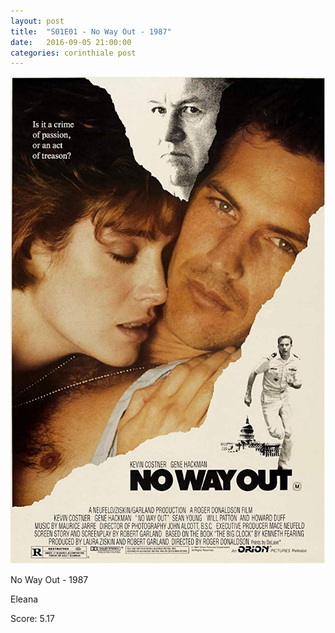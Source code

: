 ```yaml
---
layout: post
title:  "S01E01 - No Way Out - 1987"
date:   2016-09-05 21:00:00
categories: corinthiale post
---
```


![Poster](/assets/s01e01.jpg)

No Way Out - 1987

Eleana

Score: 5.17

